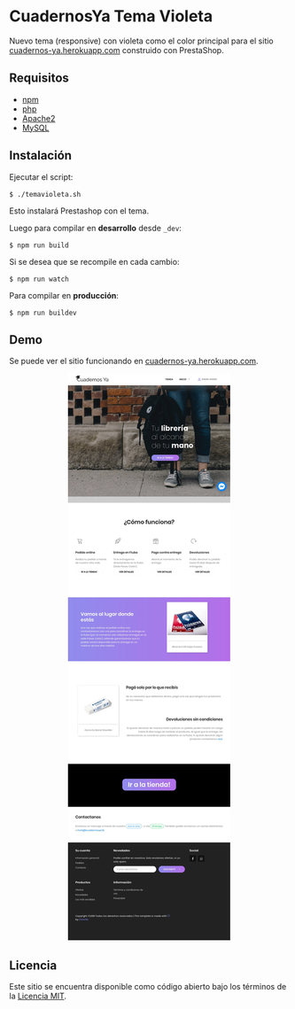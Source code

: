 # CuadernosYa Tema Violeta

Nuevo tema (responsive) con violeta como el color principal para el sitio [cuadernos-ya.herokuapp.com](http://cuadernos-ya.herokuapp.com) construido con PrestaShop.

## Requisitos
 - [npm](https://www.npmjs.com/)
 - [php](https://www.php.net/)
 - [Apache2](https://httpd.apache.org/)
 - [MySQL](https://www.mysql.com/)

## Instalación

Ejecutar el script:

    $ ./temavioleta.sh

Esto instalará Prestashop con el tema.

Luego para compilar en **desarrollo** desde `_dev`:

    $ npm run build

Si se desea que se recompile en cada cambio:

    $ npm run watch

Para compilar en **producción**:

    $ npm run buildev

## Demo

Se puede ver el sitio funcionando en [cuadernos-ya.herokuapp.com](http://cuadernos-ya.herokuapp.com/).

<p align="center">
    <img alt="preview" src="preview.png"/>
</p>

## Licencia

Este sitio se encuentra disponible como código abierto bajo los términos de la [Licencia MIT](https://opensource.org/licenses/MIT).